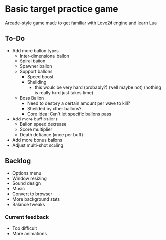 # Basic target practice game

Arcade-style game made to get familiar with Love2d engine and learn Lua

## To-Do
- Add more ballon types
    - Inter-dimensional ballon 
    - Spiral ballon
    - Spawner ballon
    - Support ballons
        - Speed boost
        - Sheilding  
            - this would be very hard (probably?) (well maybe not) (nothing is really hard just takes time)
    - Boss Ballon
        - Need to destory a certain amount per wave to kill? 
        - Sheilded by other ballons? 
        - Core Idea: Can't let specific ballons pass
- Add more buff ballons
    - Ballon speed decrease 
    - Score multiplier 
    - Death defiance (once per buff)
- Add more bonus ballons
- Adjust multi-shot scaling

## Backlog 
- Options menu
- Window resizing 
- Sound design 
- Music
- Convert to browser 
- More background stats
- Balance tweaks

### Current feedback 
- Too difficult 
- More animations 